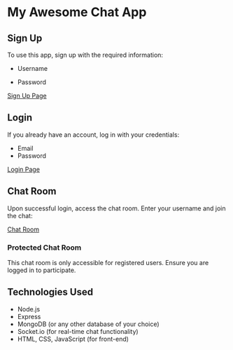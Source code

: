# My Awesome Chat App

## Sign Up

To use this app, sign up with the required information:

- Username

- Password

[Sign Up Page](/signup)

## Login

If you already have an account, log in with your credentials:

- Email
- Password

[Login Page](/login)

## Chat Room

Upon successful login, access the chat room. Enter your username and join the chat:

[Chat Room](/chat)

### Protected Chat Room

This chat room is only accessible for registered users. Ensure you are logged in to participate.

## Technologies Used

- Node.js
- Express
- MongoDB (or any other database of your choice)
- Socket.io (for real-time chat functionality)
- HTML, CSS, JavaScript (for front-end)
